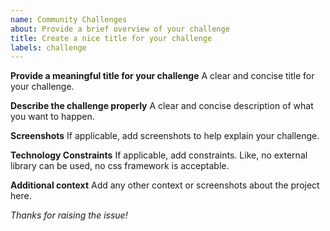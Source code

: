 ```yaml
---
name: Community Challenges
about: Provide a brief overview of your challenge
title: Create a nice title for your challenge
labels: challenge
---
```


**Provide a meaningful title for your challenge**
A clear and concise title for your challenge.

**Describe the challenge properly**
A clear and concise description of what you want to happen.

**Screenshots**
If applicable, add screenshots to help explain your challenge.

**Technology Constraints**
If applicable, add constraints. Like, no external library can be used, no css framework is acceptable.

**Additional context**
Add any other context or screenshots about the project here.

<i> Thanks for raising the issue!</i>
